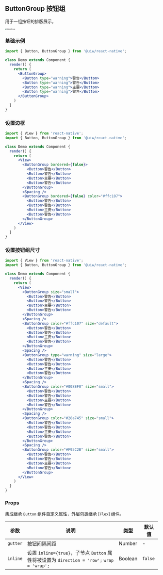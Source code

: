 ButtonGroup 按钮组
---

用于一组按钮的排版展示。

<image src='https://user-images.githubusercontent.com/57083007/137632086-8441bd1b-e8f9-4c15-828d-ad86310fdb72.png' alt='ButtonGroup' style='zoom:33%;' />

### 基础示例

<!--DemoStart--> 
```jsx
import { Button, ButtonGroup } from '@uiw/react-native';

class Demo extends Component {
  render() {
    return (
      <ButtonGroup>
        <Button type="warning">警告</Button>
        <Button type="warning">警告</Button>
        <Button type="warning">主要</Button>
        <Button type="warning">警告</Button>
      </ButtonGroup>
    )
  }
}
```
<!--End-->

### 设置边框

<!--DemoStart--> 
```jsx
import { View } from 'react-native';
import { Button, ButtonGroup } from '@uiw/react-native';

class Demo extends Component {
  render() {
    return (
      <View>
        <ButtonGroup bordered={false}>
          <Button>警告</Button>
          <Button>警告</Button>
          <Button>主要</Button>
          <Button>警告</Button>
        </ButtonGroup>
        <Spacing />
        <ButtonGroup bordered={false} color="#ffc107">
          <Button>警告</Button>
          <Button>警告</Button>
          <Button>主要</Button>
          <Button>警告</Button>
        </ButtonGroup>
      </View>
    )
  }
}
```
<!--End-->

### 设置按钮组尺寸

<!--DemoStart--> 
```jsx
import { View } from 'react-native';
import { Button, ButtonGroup } from '@uiw/react-native';

class Demo extends Component {
  render() {
    return (
      <View>
        <ButtonGroup size="small">
          <Button>警告</Button>
          <Button>警告</Button>
          <Button>主要</Button>
          <Button>警告</Button>
        </ButtonGroup>
        <Spacing />
        <ButtonGroup color="#ffc107" size="default">
          <Button>警告</Button>
          <Button>警告</Button>
          <Button>主要</Button>
          <Button>警告</Button>
        </ButtonGroup>
        <Spacing />
        <ButtonGroup type="warning" size="large">
          <Button>警告</Button>
          <Button>警告</Button>
          <Button>主要</Button>
          <Button>警告</Button>
        </ButtonGroup>
        <Spacing />
        <ButtonGroup color="#008EF0" size="small">
          <Button>警告</Button>
          <Button>警告</Button>
          <Button>主要</Button>
          <Button>警告</Button>
        </ButtonGroup>
        <Spacing />
        <ButtonGroup color="#28a745" size="small">
          <Button>警告</Button>
          <Button>警告</Button>
          <Button>主要</Button>
          <Button>警告</Button>
        </ButtonGroup>
        <Spacing />
        <ButtonGroup color="#F95C2B" size="small">
          <Button>警告</Button>
          <Button>警告</Button>
          <Button>主要</Button>
          <Button>警告</Button>
        </ButtonGroup>
      </View>
    )
  }
}
```
<!--End-->


### Props

集成继承 `Button` 组件自定义属性，外层包裹继承 [`Flex`] 组件。

| 参数 | 说明 | 类型 | 默认值 |
|------|------|-----|------|
| `gutter` | 按钮间隔间距 | Number | - |
| `inline` | 设置 `inline={true}`，子节点 `Button` 属性将被设置为 `direction = 'row';` `wrap = 'wrap';` | Boolean | `false` |
